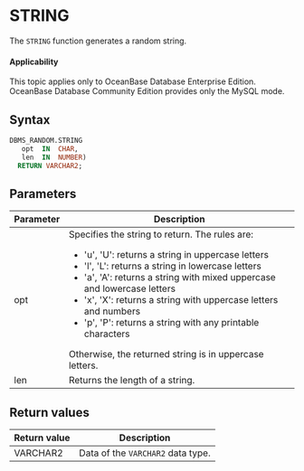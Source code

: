 STRING
===========================

The `STRING` function generates a random string.

<main id="notice" >
    <h4>Applicability</h4>
    <p>This topic applies only to OceanBase Database Enterprise Edition. OceanBase Database Community Edition provides only the MySQL mode. </p>
  </main>

Syntax
-----------

```sql
DBMS_RANDOM.STRING
   opt  IN  CHAR,
   len  IN  NUMBER)
  RETURN VARCHAR2;
```



Parameters
-------------



| **Parameter** | **Description** |
|--------|-------------------------------------|
| opt | Specifies the string to return. The rules are: <ul><li> 'u', 'U': returns a string in uppercase letters   </li><li> 'l', 'L': returns a string in lowercase letters   </li><li> 'a', 'A': returns a string with mixed uppercase and lowercase letters   </li><li> 'x', 'X': returns a string with uppercase letters and numbers   </li><li> 'p', 'P': returns a string with any printable characters </li></ul>    Otherwise, the returned string is in uppercase letters.  |
| len | Returns the length of a string.  |



Return values
------------


| **Return value** | **Description** |
|----------|-------------|
| VARCHAR2 | Data of the `VARCHAR2` data type.  |



